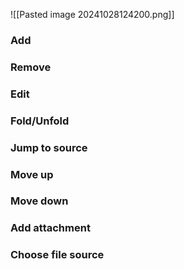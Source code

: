 ![[Pasted image 20241028124200.png]]
### Add
### Remove
### Edit
### Fold/Unfold
### Jump to source
### Move up
### Move down
### Add attachment
### Choose file source